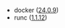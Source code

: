 - docker ([24.0.9](https://github.com/moby/moby/releases/tag/v24.0.9))
- runc ([1.1.12](https://github.com/opencontainers/runc/releases/tag/v1.1.12))
